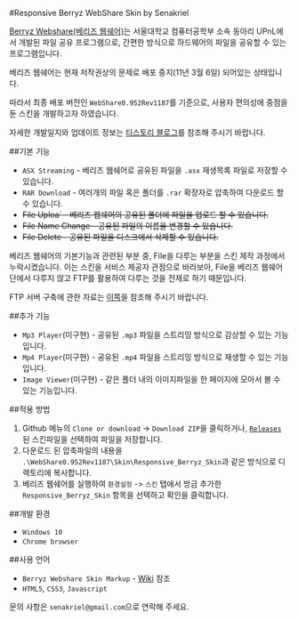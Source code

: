 #Responsive Berryz WebShare Skin by Senakriel

[Berryz Webshare(베리즈 웹쉐어)](http://berryz.upnl.org/main.php/)는 서울대학교 컴퓨터공학부 소속 동아리 UPnL에서 개발된 파일 공유 프로그램으로, 간편한 방식으로 하드웨어의 파일을 공유할 수 있는 프로그램입니다.

베리즈 웹쉐어는 현재 저작권상의 문제로 배포 중지(11년 3월 6일) 되어있는 상태입니다.

따라서 최종 배포 버전인 `WebShare0.952Rev1187`를 기준으로, 사용자 편의성에 중점을 둔 스킨을 개발하고자 하였습니다.

자세한 개발일지와 업데이트 정보는 [티스토리 블로그](http://senakriel.tistory.com/category/%EA%B0%9C%EC%9D%B8%ED%99%9C%EB%8F%99/%EC%B7%A8%EB%AF%B8%EA%B0%9C%EB%B0%9C)를 참조해 주시기 바랍니다.

##기본 기능

* `ASX Streaming` - 베리즈 웹쉐어로 공유된 파일을 `.asx` 재생목록 파일로 저장할 수 있습니다.
* `RAR Download` - 여러개의 파일 혹은 폴더를 `.rar` 확장자로 압축하여 다운로드 할 수 있습니다.
* ~~File Uploa` - 베리즈 웹쉐어의 공유된 폴더에 파일을 업로드 할 수 있습니다.~~
* ~~File Name Change - 공유된 파일의 이름을 변경할 수 있습니다.~~
* ~~File Delete - 공유된 파일을 디스크에서 삭제할 수 있습니다.~~

베리즈 웹쉐어의 기본기능과 관련된 부분 중, File을 다루는 부분을 스킨 제작 과정에서 누락시켰습니다. 이는 스킨을 서비스 제공자 관점으로 바라보아, File을 베리즈 웹쉐어 단에서 다루지 않고 FTP를 활용하여 다루는 것을 전제로 하기 때문입니다.

FTP 서버 구축에 관한 자료는 [이쪽](http://senakriel.tistory.com/category/Windows%2010/FTP%20Server)을 참조해 주시기 바랍니다.

##추가 기능
* `Mp3 Player`(미구현) - 공유된 `.mp3` 파일을 스트리밍 방식으로 감상할 수 있는 기능입니다.
* `Mp4 Player`(미구현) - 공유된 `.mp4` 파일을 스트리밍 방식으로 재생할 수 있는 기능입니다.
* `Image Viewer`(미구현) - 같은 폴더 내의 이미지파일을 한 페이지에 모아서 볼 수 있는 기능입니다.

##적용 방법
1. Github 메뉴의 `Clone or download` -> `Download ZIP`을 클릭하거나, [`Releases`](https://github.com/senakriel/Responsive_Berryz_Skin/releases) 된 스킨파일을 선택하여 파일을 저장합니다.
2. 다운로드 된 압축파일의 내용을 `.\WebShare0.952Rev1187\Skin\Responsive_Berryz_Skin`과 같은 방식으로 디렉토리에 복사합니다.
3. 베리즈 웹쉐어를 실행하여 `환경설정` -> `스킨` 탭에서 방금 추가한 `Responsive_Berryz_Skin` 항목을 선택하고 확인을 클릭합니다.

##개발 환경
* `Windows 10`
* `Chrome browser`

##사용 언어
* `Berryz Webshare Skin Markup` - [Wiki](https://github.com/senakriel/Responsive_Berryz_Skin/wiki/Berryz-Webshare-Skin-Markup) 참조
* `HTML5`, `CSS3`, `Javascript`

문의 사항은 `senakriel@gmail.com`으로 연락해 주세요.